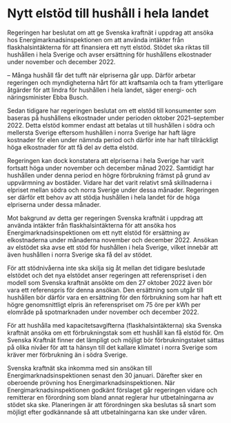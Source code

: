 # Nytt elstöd till hushåll i hela landet

Regeringen har beslutat om att ge Svenska kraftnät i uppdrag att ansöka hos Energimarknadsinspektionen om att använda intäkter från flaskhalsintäkterna för att finansiera ett nytt elstöd. Stödet ska riktas till hushållen i hela Sverige och avser ersättning för hushållens elkostnader under november och december 2022.

– Många hushåll får det tufft när elpriserna går upp. Därför arbetar regeringen och myndigheterna hårt för att kraftsamla och ta fram ytterligare åtgärder för att lindra för hushållen i hela landet, säger energi- och näringsminister Ebba Busch.

Sedan tidigare har regeringen beslutat om ett elstöd till konsumenter som baseras på hushållens elkostnader under perioden oktober 2021–september 2022. Detta elstöd kommer endast att betalas ut till hushållen i södra och mellersta Sverige eftersom hushållen i norra Sverige har haft lägre kostnader för elen under nämnda period och därför inte har haft tillräckligt höga elkostnader för att få del av detta elstöd.

Regeringen kan dock konstatera att elpriserna i hela Sverige har varit fortsatt höga under november och december månad 2022. Samtidigt har hushållen under denna period en högre förbrukning främst på grund av uppvärmning av bostäder. Vidare har det varit relativt små skillnaderna i elpriset mellan södra och norra Sverige under dessa månader. Regeringen ser därför ett behov av att stödja hushållen i hela landet för de höga elpriserna under dessa månader.

Mot bakgrund av detta ger regeringen Svenska kraftnät i uppdrag att använda intäkter från flaskhalsintäkterna för att ansöka hos Energimarknadsinspektionen om ett nytt elstöd för ersättning av elkostnaderna under månaderna november och december 2022. Ansökan av elstödet ska avse ett stöd för hushållen i hela Sverige, vilket innebär att även hushållen i norra Sverige ska få del av stödet.

För att stödnivåerna inte ska skilja sig åt mellan det tidigare beslutade elstödet och det nya elstödet anser regeringen att referenspriset i den modell som Svenska kraftnät ansökte om den 27 oktober 2022 även bör vara ett referenspris för denna ansökan. Den ersättning som utgår till hushållen bör därför vara en ersättning för den förbrukning som har haft ett högre genomsnittligt elpris än referenspriset om 75 öre per kWh per elområde på spotmarknaden under november och december 2022.

För att hushålla med kapacitetsavgifterna (flaskhalsintäkterna) ska Svenska kraftnät ansöka om ett förbrukningstak som ett hushåll kan få elstöd för. Om Svenska Kraftnät finner det lämpligt och möjligt bör förbrukningstaket sättas på olika nivåer för att ta hänsyn till det kallare klimatet i norra Sverige som kräver mer förbrukning än i södra Sverige.

Svenska kraftnät ska inkomma med sin ansökan till Energimarknadsinspektionen senast den 30 januari. Därefter sker en oberoende prövning hos Energimarknadsinspektionen. När Energimarknadsinspektionen godkänt förslaget går regeringen vidare och remitterar en förordning som bland annat reglerar hur utbetalningarna av stödet ska ske. Planeringen är att förordningen ska beslutas så snart som möjligt efter godkännande så att utbetalningarna kan ske under våren.
